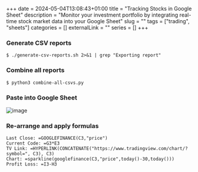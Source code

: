 +++
date = 2024-05-04T13:08:43+01:00
title = "Tracking Stocks in Google Sheet"
description = "Monitor your investment portfolio by integrating real-time stock market data into your Google Sheet"
slug = "" 
tags = ["trading", "sheets"]
categories = []
externalLink = ""
series = []
+++

### Generate CSV reports

```shell
$ ./generate-csv-reports.sh 2>&1 | grep "Exporting report"
```

### Combine all reports

```shell
$ python3 combine-all-csvs.py                                                                                   
```

### Paste into Google Sheet

![image](/images/2024/05/05/1714934552.png)

### Re-arrange and apply formulas

```text
Last Close: =GOOGLEFINANCE(C3,"price")
Current Code: =G3*E3
TV Link: =HYPERLINK(CONCATENATE("https://www.tradingview.com/chart/?symbol=", C3), C3)
Chart: =sparkline(googlefinance(C3,"price",today()-30,today()))
Profit Loss: =I3-H3
```
